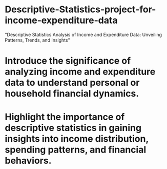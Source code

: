 # Descriptive-Statistics-project-for-income-expenditure-data
"Descriptive Statistics Analysis of Income and Expenditure Data: Unveiling Patterns, Trends, and Insights"
# Introduce the significance of analyzing income and expenditure data to understand personal or household financial dynamics.
# Highlight the importance of descriptive statistics in gaining insights into income distribution, spending patterns, and financial behaviors.
